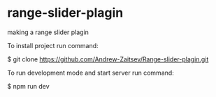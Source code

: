 # range-slider-plagin
making a range slider plagin

To install project run command:

$ git clone https://github.com/Andrew-Zaitsev/Range-slider-plagin.git

To run development mode and start server run command:

$ npm run dev